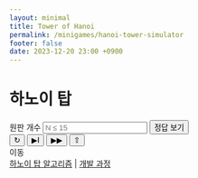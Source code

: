 ```yaml
---
layout: minimal
title: Tower of Hanoi
permalink: /minigames/hanoi-tower-simulator
footer: false
date: 2023-12-20 23:00 +0900
---
```


# 하노이 탑

<script defer src="./hanoi-tower-simulator/main.js"></script>
<script defer src="./hanoi-tower-simulator/simulator.js"></script>
<script defer src="./hanoi-tower-simulator/control.js"></script>
<link rel="stylesheet" href="./hanoi-tower-simulator/styles.css">

<main id="hanoi-tower-simulator">
    <div id="game-board-top" >
        <div id="io-area">
            <div id="intger-input">
                <label for="integerInput">원판 개수</label>
                <input type="input" id="integerInput" name="integerInput" min="1" required placeholder="N ≤ 15" maxlength="2" >
                <button onclick="readNumberOfDisc()">정답 보기</button>
            </div>
            <div id="move-count" class="after-start"></div>
        </div>
        <canvas id="tower-canvas">
        </canvas>
    </div>
    <aside class="after-start" id="right">
        <div id="control-buttons">
            <!--
            <button class="control-button" id="fast-backward" onclick="fastBackward()">◀︎◀︎ </button>
            <button class="control-button" id="previous" onclick="prevStep()">◀︎ </button>
            -->
            <button class="control-button" id="reset" onclick="reset()">↻ </button>
            <button class="control-button" id="next" onclick="nextStep()">▶︎Ⅰ </button>
            <button class="control-button" id="fast-forward" onclick="fastForward()">▶︎▶︎ </button>
            <button class="control-button" id="accelerate" onclick="accelerate()">⇧ </button>
        </div>
        <div id="progress-status">
            <div class="progress" id="progress-title">이동</div>
            <div class="progress" id="progress-number"></div>
        </div>
        <div class="move-order-panel" id="move-order-list">
            <!-- move orders -->
        </div>
    </aside>
</main>


<div class="row-direction-list-division">
    <a href="https://mkparkqq.github.io/docs/ps/boj/11729">하노이 탑 알고리즘</a>
    |
    <a href="https://mkparkqq.github.io/docs/ps/boj/11729">개발 과정</a>
</div>


